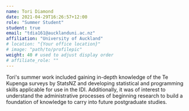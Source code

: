 ```yaml
---
name: Tori Diamond
date: 2021-04-29T16:26:57+12:00
role: "Summer Student"
student: true
email: "tdia161@aucklanduni.ac.nz"
affiliation: "University of Auckland"
# location: "{Your office location}"
# image: "path/to/profilepic"
weight: 40 # used to adjust display order
# affiliate_role: ""
---
```


Tori's summer work included gaining in-depth knowledge of the Te Kupenga surveys by StatsNZ and developing statistical and programming skills applicable for use in the IDI. Additionally, it was of interest to understand the administrative processes of beginning research to build a foundation of knowledge to carry into future postgraduate studies.
